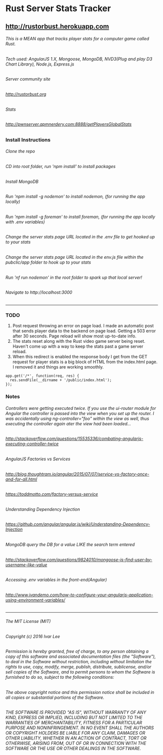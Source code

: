 # Rust Server Stats Tracker
## http://rustorbust.herokuapp.com

###### This is a MEAN app that tracks player stats for a computer game called Rust.
###### Tech used: AngularJS 1.X, Mongoose, MongoDB, NVD3(Plug and play D3 Chart Library), Node.js, Express.js
###### Server community site
###### http://rustorbust.org
###### Stats
###### http://pwnserver.apmnerdery.com:8888/getPlayersGlobalStats

### Install Instructions
###### Clone the repo
###### CD into root folder, run 'npm install' to install packages
###### Install MongoDB
###### Run 'npm install -g nodemon' to install nodemon, (for running the app locally)
###### Run 'npm install -g foreman' to install foreman, (for running the app locally with .env variables)
###### Change the server stats page URL located in the .env file to get hooked up to your stats
###### Change the server stats page URL located in the env.js file within the pubclic/app folder to hook up to your stats
###### Run 'nf run nodemon' in the root folder to spark up that local server!
###### Navigate to http://localhost:3000
---------------------------------------------------------
### TODO
1. Post request throwing an error on page load. I made an automatic post that sends player data to the backend on page load. Getting a 503 error after 30 seconds. Page reload will show most up-to-date info.
2. The stats reset along with the Rust video game server being reset. Haven't come up with a way to keep the stats past a game server reload.
3. When this redirect is enabled the response body I get from the GET request for player stats is a big block of HTML from the index.html page. I removed it and things are working smoothly.

```
app.get('/*', function(req, res) {
  res.sendFile(__dirname + '/public/index.html');
});
```

### Notes
###### Controllers were getting executed twice. If you use the ui-router module for Angular the controller is passed into the view when you set up the router. I was accidentally using ng-controller="foo" within the view as well, thus executing the controller again ater the view had been loaded...

###### http://stackoverflow.com/questions/15535336/combating-angularjs-executing-controller-twice

###### AngularJS Factories vs Services

###### http://blog.thoughtram.io/angular/2015/07/07/service-vs-factory-once-and-for-all.html

###### https://toddmotto.com/factory-versus-service

###### Understanding Dependency Injection

###### https://github.com/angular/angular.js/wiki/Understanding-Dependency-Injection

###### MongoDB query the DB for a value LIKE the search term entered

###### http://stackoverflow.com/questions/9824010/mongoose-js-find-user-by-username-like-value

###### Accessing .env variables in the front-end(Angular)

###### http://www.jvandemo.com/how-to-configure-your-angularjs-application-using-environment-variables/

---------------------------------------------------------
######  The MIT License (MIT)
######  Copyright (c) 2016 Ivar Lee

######  Permission is hereby granted, free of charge, to any person obtaining a copy of this software and associated documentation files (the "Software"), to deal in the Software without restriction, including without limitation the rights to use, copy, modify, merge, publish, distribute, sublicense, and/or sell copies of the Software, and to permit persons to whom the Software is furnished to do so, subject to the following conditions:

######  The above copyright notice and this permission notice shall be included in all copies or substantial portions of the Software.

######  THE SOFTWARE IS PROVIDED "AS IS", WITHOUT WARRANTY OF ANY KIND, EXPRESS OR IMPLIED, INCLUDING BUT NOT LIMITED TO THE WARRANTIES OF MERCHANTABILITY, FITNESS FOR A PARTICULAR PURPOSE AND NONINFRINGEMENT. IN NO EVENT SHALL THE AUTHORS OR COPYRIGHT HOLDERS BE LIABLE FOR ANY CLAIM, DAMAGES OR OTHER LIABILITY, WHETHER IN AN ACTION OF CONTRACT, TORT OR OTHERWISE, ARISING FROM, OUT OF OR IN CONNECTION WITH THE SOFTWARE OR THE USE OR OTHER DEALINGS IN THE SOFTWARE.